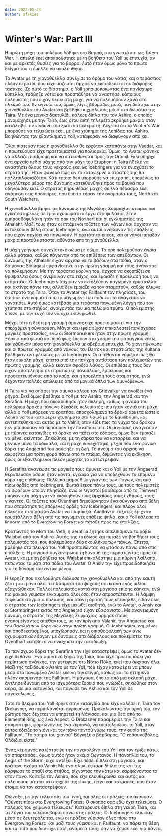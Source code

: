 ```yaml
---
date: 2022-05-24
author: sfakias
---
```

# Winter's War: Part IIΙ

Η πρώτη μάχη του πολέμου δόθηκε στο Βορρά, στο γνωστό και ως Totem War. Η απειλή εκεί αποκρούστηκε με τη βοήθεια του Yoll με επιτυχία, αν και με αρκετές θυσίες για το βορρά. Αυτό ήταν όμως μόνο το πρώτο δείγμα του τι έμελλε να ακολουθήσει.

Το Avatar με τη χιονοθύελλα συνέχισε το δρόμο του νότια, και ο τεράστιος πλέον στρατός που είχε μαζευτεί άρχισε να εκπαιδεύεται σε διάφορες τακτικές. Σε αυτό το διάστημα, ο Yoll χρησιμοποιώντας ένα πανίσχυρο κύπελλο, τράβηξε νότια και προσπάθησε να αναστήσει κάποιους πολεμιστές που είχαν πέσει στη μάχη, για να πολεμήσουν ξανά στο πλευρό του. Εν αγνοία του, όμως, λίγες βδομάδες μετά, παγιδεύτηκε στην χιονοθύελλα του Avatar και βρέθηκε αιχμάλωτος μέσα στο δωμάτιο της Taira. Με ένα μαγικό δακτυλίδι, κάλεσε δίπλα του τον Ashiro, ο οποίος μονομάχησε με την Taira, έως ότου αυτή τηλεμεταφέρθηκε μακριά όταν κατάλαβε τον κίνδυνο του ξωτικού πολεμιστή: Λέγεται ότι το Winter's War μπορούσε να τελειώσει εκεί, με ένα χτύπημα της λεπίδας του Ashiro. Βοηθώντας τον εξαντλημένο Yoll, κατάφεραν να διαφύγουν από κει.  

Όλοι πίστευαν πως η χιονοθύελλα θα ερχόταν καταπάνω στην Vaedar, και η πρωτεύουσα είχε προετοιμαστεί για πολιορκία. Όμως, το Avatar φάνηκε να αλλάζει διαδρομή και να κατευθύνεται προς την Oromil. Εκεί υπήρχε ένα αρχαίο πεδίο μάχης από την μάχη του Eruption: η Taira ήθελε να αναστήσει όλους τους νεκρούς εκεί ως Icebringers για να ενισχύσει το στρατό της. Ήταν φανερό πως αν τα κατάφερνε ο στρατός της θα πολλαπλασιαζόταν. Κάτι τέτοιο δεν μπορούσε να επιτραπεί, επομένως  το μεγαλύτερο μέρος της δύναμης κατευθύνθηκε προς τα βουνά που οδηγούσαν εκεί. Ο στρατός πήρε θέσεις μάχης σε ένα πέρασμα εκεί ανάμεσα στις οροσειρές, που έπειτα πήραν την ονομασία τους, North και South Watchers.  

Η χιονοθύελλα βρήκε τις δυνάμεις της Μεγάλης Συμμαχίας έτοιμες και εγκατεστημένες σε τρία οχυρωματικά έργα στα φυλάκια. Στην εμπροσθοφυλακή ήταν τα ορκ του Northart και οι εγκληματίες της Athalahr. Μαζί τους ήταν οι ιπτάμενοι τοξότες των νάνων και άρχισαν να εκτοξεύουν βέλη στους Icebringers, ενώ αυτοί ανέβαιναν τις επάλξεις που είχαν αρχίσει να παγώνουν. Η ορατότητα έπεσε, και οι νάνοι πέταξαν μακριά προτού καταστεί αδύνατο από τη χιονοθύελλα.  

H μάχη γρήγορα συνεχίστηκε σώμα με σώμα. Τα ορκ πολεμούσαν άγρια αλλά μάταια, καθώς πάγωναν από τις επιθέσεις των απεθάντων. Οι δυνάμεις της Athalahr είχαν αρχίσει να το βάζουν στα πόδια, όταν ο δαίμονας Sintagast εμφανίστηκε στην πρώτη γραμμή και τους ανάγκασε να πολεμήσουν. Με την τεράστια κορύνη του, άρχισε να σκορπίζει σε θρύψαλλα όσους ανέβαιναν στο τείχος, και έμοιαζε η προέλασή τους να σταματάει. Οι Icebringers άρχισαν να εκτοξεύουν παγωμένα κρύσταλλα και ακτίνες πάνω του, αλλά δεν έμοιαζε να τον σταματούν, καθώς έλιωνε το στρατό της Taira. Όταν το Avatar της Fallfaunt τον πλησίασε, του έσπασε ένα κομμάτι από το παγωμένο του πόδι και το ανάγκασε να γονατίσει. Αυτό όμως κατέβασε μια τεράστια παγωμένη λόγχη που τον χτύπησε στο στήθος, ανοίγοντάς του μια πελώρια τρύπα. Ο πολεμιστής έπεσε, με την ευχή του να έχει εκπληρωθεί.  

Μέχρι τότε η δεύτερη γραμμή άμυνας είχε προετοιμαστεί για την επερχόμενη σύγκρουση. Μάγοι και ιερείς είχαν επικαλεστεί πανίσχυρες μαγικές προστασίες, ενώ οι Stormbreakers ήταν στην πρώτη γραμμή. Ξόρκια από φωτιά και ιερό φως έπεσαν στο χάσμα του φαραγγιού κάτω, και χάθηκαν μέσα στη χιονοθύελλα με αβέβαιη επιτυχία. To χιόνι πύκνωσε και οι πρώτες γραμμές από νάνους του Darrok και στρατιώτες της Kultaria βρέθηκαν αντιμέτωπες με τα Icebringers. Οι απέθαντοι νόμιζαν πως θα ήταν εύκολη μάχη, έπειτα από την πενιχρή αντίσταση των πολεμιστών της πρώτης γραμμής, αλλά έκαναν σφοδρό λάθος. Οι επιθέσεις τους δεν είχαν αποτέλεσμα σε στρατιώτες πάνοπλους, έμπειρους και προστατευμένους από το κρύο, και η προέλασή τους σταμάτησε, ενώ δέχονταν πολλές απώλειες από τα μαγικά όπλα των αμυνόμενων.  

Η Taira για να σπάσει την άμυνα κάλεσε τον Gridvalkur να ανοίξει ένα ρήγμα. Εκεί όμως βρέθηκε ο Yoll με τον Ashiro, την Angaerad και την Serafina. Η μάχη που ακολούθησε ήταν σκληρή, καθώς η ανάσα του πελώριου δράκου πάγωνε δεκάδες πολεμιστές που ήταν κοντά στη μάχη, αλλά ο Yoll μπόρεσε να κρατήσει απασχολημένο το δράκο αρκετά ώστε ο Ashiro να του καταφέρει χτυπήματα στο λαιμό με το Equilibrium, και αντεπιτέθηκε και αυτός με το Valnir, όταν είδε πως τα νύχια του δράκου δεν μπορούσαν να περάσουν την πανοπλία του. Οι μάγισσες ανάγκασαν με πύρινες καταιγίδες το δράκο να πέσει στο έδαφος, όμως δεν έμοιαζε να μένει ακίνητος. Σηκώθηκε, με τη σάρκα του να καταρρέει και να μένουν μόνο τα κόκκαλα, και η μάχη συνεχίστηκε, μέχρι που ένα φονικό ξόρκι της Angaerad του ρούφηξε τη ζωή. Το πνεύμα του άρχισε να αιωρείται μια τρίτη φορά πάνω από το πτώμα, διψώντας για εκδίκηση, όμως οι εξαντλημένοι πλέον μαχητές το κατέστρεψαν.  

Η Serafina ανανέωσε τις μαγικές τους άμυνες και ο Yoll με την Angaerad θεραπευσαν όσους ήταν κοντά, έγκαιρα για να υποδεχθούν το επόμενο κύμα της επίθεσης: Πελώρια μαμούθ με γίγαντες των Πάγων, και από πίσω ορδές από Icebringers. Φωτιά έπεσε πάνω τους, με τους πολεμιστές να σφάζουν όποιον πλησίαζε, ενώ οι λιγοστοί βάρβαροι από το Thimvert μπήκαν στη μάχη για να εκδικηθούν τους αρχαίους τους εχθρούς, τους γίγαντες. Οι τοξότες του Oventhart δημιούργησαν ένα σύννεφο από βέλη που σταμάτησε τις επόμενες ορδές των Icebringers, και πλέον όλοι έβλεπαν το τεράστιο Avatar να πλησιάζει. Απέθαντοι τοξότες έριχναν κρυστάλλινα βέλη από τις παγωμένες επάξεις ψηλά, και ο Yoll  κάλεσε το linnorm από το Evergrowing Forest και πέταξε προς τις επάλξεις. 

Κρατώντας το Μάτι του Veth, η Serafina ζήτησε απελπισμένα το ραβδί Wajabat από τον Ashiro. Αυτός της το έδωσε και πέταξε να βοηθήσει τους πολεμιστές του, που πολεμούσαν δύο σκουλήκια των πάγων. Έπειτα, βρέθηκε στο πλευρό του Yoll προσπαθώντας να φτάσουν πάνω από στις επάλξεις. Η μάγισσα συγκέντρωσε τη δύναμή της περπατώντας προς το Avatar, και με τη βοήθεια του Wajabat επικαλέστηκε μια πύρινη λαίλαπα, πετώντας το μάτι στα πόδια του Avatar. Ο Ansiv την είχε προειδοποιήσει για τη δύναμή του αντικειμένου.  

Η έκρηξη που ακολούθησε διάλυσε την χιονοθύελλα και από την καυτή ζέστη και μόνο όλα τα πλάσματα του ψύχους σε ακτίνα ενός μιλίου εξαχνώθηκαν. Πολλοί πολεμιστές κοντά στη μάγισσα επίσης κάηκαν, ενώ πιο μακριά γέμισαν εγκαύματα όλοι όσοι ήταν απροστάτευτοι. Η λάμψη τύφλωσε στιγμιαία πολλούς, και όταν η όρασή τους επανήλθε, είδαν πως ο στρατός των Icebringers είχε μειωθεί αισθητά, ενώ το Avatar, ο Ansiv και οι Stormbringers εκτός της Angaerad είχαν εξαφανιστεί. Με ανανεωμένη δύναμη, ο στρατός της Μεγάλης Συμμαχίας όρμησε στους εναπομείναντες απέθαντους, με τον πρίγκιπα Valanir, την Angaerad και τον Βασιλιά των Κορακιών στην πρώτη γραμμή. Οι Icebringers, καμμένοι και αποδεκατισμένοι, υποχώρησαν, και η οπισθοφυλακή των άνω οχυρωματικών έργων με δυνάμεις από διάβολους και πολεμιστές του Oventhart κατέβηκε να ενισχύσει την καταδίωξη.

Το πανίσχυρο ξόρκι της Serafina την είχε καταστρέψει, όμως το Avatar δεν είχε πεθάνει. Ένα αμυντικό ξόρκι της Taira, που είχε προετοιμάσει για περίπτωση ανάγκης, την μετέφερε στο Νότιο Πόλο, εκεί που άρχισαν όλα. Μαζί της ταξίδεψε ο Ashiro με τον Yoll, που είχαν καταφέρει να μπουν μέσα στο παγωμένο Avatar εκείνη την στιγμή, καθώς και το ηττημένο πλέον απομεινάρι της Fallfaunt. Η μάγισσα, έπειτα από μια σκληρή μάχη, άντλησε δύναμη από τα ισχυρότερα ξόρκια που γνώριζε, σηκώθηκε στον αέρα, σε μια καταιγίδα, και πάγωσε τον Ashiro και τον Yoll σε παγοκολώνες.  

Τότε το βλέμμα του Yoll βρήκε στην καταιγίδα που είχε καλέσει η Taira τον Drokasner, να περιπλανιέται αγριεμένος. Προκαλώντας την οργή του, τον ρώτησε πως δέχεται να υπηρετεί τη Μάγισσα, και μια θεά από το Elemental Ring, ως ένα Aspect. O Drokasner παραμέρισε την Taira και ετοιμάστηκε, φορτώνοντας ένα κεραυνό, να αποτελειώσει το Yoll, όταν αυτός έδειξε το χιόνι και τον πάγο παντού γύρω τους, την ουσία της Fallfaunt. "Το άσπρο του χιονού" Βόγκηξε ο βάρβαρος. "Ο κεραυνοβόλος. Ολόιδιοι είστε."  

Ένας κεραυνός κατέστρεψε την παγοκολώνα του Yoll και τον έριξε κάτω, να σπαρταράει, όμως αυτός ήταν ακόμα ζωντανός. Η πανοπλία του, το Aegis of the Storm, είχε αντέξει. Είχε πέσει δίπλα στη μάγισσα, και κράταγε ακόμα το Valnir: Με ένα άλμα, έφτασε δίπλα της και της κάρφωσε το σπαθί στο στήθος, ρίχνοντας την κάτω και καρφώνοντας το στον πάγο. Κοίταξε τον Ashiro, που είχε ελευθερωθεί και αυτός και πολεμούσε μάταια τα στοιχεία της φύσης, πάγο και αστραπές, που ήταν έτοιμα να τον καταστρέψουν.  

Φώναξε, με την τελευταία του πνοή, και όλες οι πράξεις τον άκουσαν. "Φύγετε πίσω στο Evergrowing Forest. O σκοπός σας εδώ έχει τελειώσει. Ο πόλεμος του χειμώνα τέλειωσε." Κατέρρευσε δίπλα στη νεκρή Taira, και τα λόγια του έπεσαν βαριά πάνω στις πράξεις. Οι Icebringers έλιωσαν μέσα σε δευτερόλεπτα, ενώ οι πράξεις γύρισαν όλες πίσω στο Evergrowing Forest: Και μαζί τους γύρισε και η Fallfaunt, να πάρει τη θέση και το σπίτι που δεν είχε ποτέ, ανάμεσά τους: σαν να ζούσε εκεί για πάντα.



